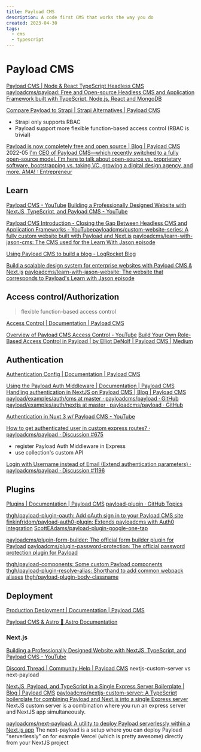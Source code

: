 ```yaml
---
title: Payload CMS
description: A code first CMS that works the way you do
created: 2023-04-30
tags:
  - cms
  - typescript
---
```


# Payload CMS

[Payload CMS | Node & React TypeScript Headless CMS](https://payloadcms.com/)
[payloadcms/payload: Free and Open-source Headless CMS and Application Framework built with TypeScript, Node.js, React and MongoDB](https://github.com/payloadcms/payload)

[Compare Payload to Strapi | Strapi Alternatives | Payload CMS](https://payloadcms.com/compare/strapi)

- Strapi only supports RBAC
- Payload support more flexible function-based access control (RBAC is trivial)

[Payload is now completely free and open source | Blog | Payload CMS](https://payloadcms.com/blog/open-source) 2022-05
[I'm CEO of Payload CMS—which recently switched to a fully open-source model. I'm here to talk about open-source vs. proprietary software, bootstrapping vs. taking VC, growing a digital design agency, and more. AMA! : Entrepreneur](https://www.reddit.com/r/Entrepreneur/comments/wealgo/im_ceo_of_payload_cmswhich_recently_switched_to_a/)

## Learn

[Payload CMS - YouTube](https://www.youtube.com/@payloadcms)
[Building a Professionally Designed Website with NextJS, TypeScript, and Payload CMS - YouTube](https://www.youtube.com/playlist?list=PLjy3Q_oHlvcx_jtUDtGc7xWNsp9gZdm1d)

[Payload CMS Introduction - Closing the Gap Between Headless CMS and Application Frameworks - YouTube](https://www.youtube.com/watch?v=In_lFhzmbME)[payloadcms/custom-website-series: A fully custom website built with Payload and Next.js](https://github.com/payloadcms/custom-website-series)
[payloadcms/learn-with-jason-cms: The CMS used for the Learn With Jason episode](https://github.com/payloadcms/learn-with-jason-cms)

[Using Payload CMS to build a blog - LogRocket Blog](https://blog.logrocket.com/using-payload-cms-build-blog/)

[Build a scalable design system for enterprise websites with Payload CMS & Next.js](https://www.learnwithjason.dev/build-a-scalable-design-system-for-enterprise-websites)
[payloadcms/learn-with-jason-website: The website that corresponds to Payload's Learn with Jason episode](https://github.com/payloadcms/learn-with-jason-website)

## Access control/Authorization

> flexible function-based access control

[Access Control | Documentation | Payload CMS](https://payloadcms.com/docs/access-control/overview)

[Overview of Payload CMS Access Control - YouTube](https://www.youtube.com/watch?v=DoPLyXG26Dg)
[Build Your Own Role-Based Access Control in Payload | by Elliot DeNolf | Payload CMS | Medium](https://medium.com/payload-cms/build-your-own-role-based-access-control-in-payload-4e72b3bdc418)

## Authentication

[Authentication Config | Documentation | Payload CMS](https://payloadcms.com/docs/authentication/config)

[Using the Payload Auth Middleware | Documentation | Payload CMS](https://payloadcms.com/docs/authentication/using-middleware)
[Handling authentication in NextJS on Payload CMS | Blog | Payload CMS](https://payloadcms.com/blog/nextjs-payload-cms-auth)
[payload/examples/auth/cms at master · payloadcms/payload · GitHub](https://github.com/payloadcms/payload/tree/master/examples/auth/cms)
[payload/examples/auth/nextjs at master · payloadcms/payload · GitHub](https://github.com/payloadcms/payload/tree/master/examples/auth/nextjs)

[Authentication in Nuxt 3 w/ Payload CMS - YouTube](https://www.youtube.com/watch?v=HTU5d4sJdwI)

[How to get authenticated user in custom express routes? · payloadcms/payload · Discussion #675](https://github.com/payloadcms/payload/discussions/675)

- register Payload Auth Middleware in Express
- use collection's custom API

[Login with Username instead of Email (Extend authentication parameters) · payloadcms/payload · Discussion #1196](https://github.com/payloadcms/payload/discussions/1196)

## Plugins

[Plugins | Documentation | Payload CMS](https://payloadcms.com/docs/plugins/overview)
[payload-plugin · GitHub Topics](https://github.com/topics/payload-plugin)

[thgh/payload-plugin-oauth: Add oAuth sign in to your Payload CMS site](https://github.com/thgh/payload-plugin-oauth)
[finkinfridom/payload-auth0-plugin: Extends payloadcms with Auth0 integration](https://github.com/finkinfridom/payload-auth0-plugin)
[ScottEAdams/payload-plugin-google-one-tap](https://github.com/ScottEAdams/payload-plugin-google-one-tap)

[payloadcms/plugin-form-builder: The official form builder plugin for Payload](https://github.com/payloadcms/plugin-form-builder)
[payloadcms/plugin-password-protection: The official password protection plugin for Payload](https://github.com/payloadcms/plugin-password-protection)

[thgh/payload-components: Some custom Payload components](https://github.com/thgh/payload-components)
[thgh/payload-plugin-resolve-alias: Shorthand to add common webpack aliases](https://github.com/thgh/payload-plugin-resolve-alias)
[thgh/payload-plugin-body-classname](https://github.com/thgh/payload-plugin-body-classname)

## Deployment

[Production Deployment | Documentation | Payload CMS](https://payloadcms.com/docs/production/deployment)

[Payload CMS & Astro 🚀 Astro Documentation](https://docs.astro.build/en/guides/cms/payload/)

### Next.js

[Building a Professionally Designed Website with NextJS, TypeScript, and Payload CMS - YouTube](https://www.youtube.com/playlist?list=PLjy3Q_oHlvcx_jtUDtGc7xWNsp9gZdm1d)

[Discord Thread | Community Help | Payload CMS](https://payloadcms.com/community-help/discord/separate-nextjs-payload-apps-or-use-the-custom-nextjs-server) nextjs-custom-server vs next-payload

[NextJS, Payload, and TypeScript in a Single Express Server Boilerplate | Blog | Payload CMS](https://payloadcms.com/blog/nextjs-payload-typescript-single-express-server-boilerplate)
[payloadcms/nextjs-custom-server: A TypeScript boilerplate for combining Payload and Next.js into a single Express server](https://github.com/payloadcms/nextjs-custom-server)
NextJS custom server is a combination where you run an express server and NextJS app simultaneously.

[payloadcms/next-payload: A utility to deploy Payload serverlessly within a Next.js app](https://github.com/payloadcms/next-payload)
The next-payload is a setup where you can deploy Payload "serverlessly" on for example Vercel (which is pretty awesome) directly from your NextJS project
